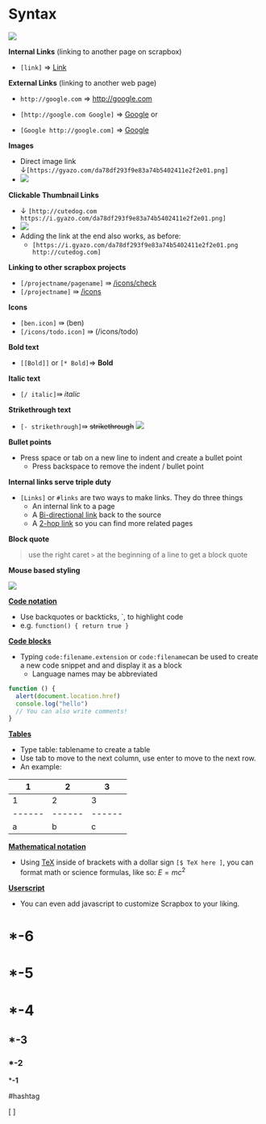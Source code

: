 # Syntax

![](https://gyazo.com/0f82099330f378fe4917a1b4a5fe8815/thumb/1000)



**Internal Links** (linking to another page on scrapbox)

- `[link]` ⇒ [Link](Link)


**External  Links** (linking to another web page)

- `http://google.com` ⇒ http://google.com
- `[http://google.com Google]` ⇒ [Google](http://google.com)
or

- `[Google http://google.com]` ⇒ [Google](http://google.com)


**Images**

- Direct image link ↓`[https://gyazo.com/da78df293f9e83a74b5402411e2f2e01.png]`
- ![](https://i.gyazo.com/da78df293f9e83a74b5402411e2f2e01.png)


**Clickable Thumbnail Links**

- ↓ `[http://cutedog.com https://i.gyazo.com/da78df293f9e83a74b5402411e2f2e01.png]` 
- ![](https://i.gyazo.com/da78df293f9e83a74b5402411e2f2e01.png)
- Adding the link at the end also works, as before:
    - `[https://i.gyazo.com/da78df293f9e83a74b5402411e2f2e01.png http://cutedog.com]`


**Linking to other scrapbox projects**

- `[/projectname/pagename]` ⇛ [/icons/check](https://scrapbox.io/icons/check)
- `[/projectname]` ⇛ [/icons](https://scrapbox.io/icons)


**Icons**

- `[ben.icon]` ⇛  (ben)
- `[/icons/todo.icon]` ⇛ (/icons/todo)


**Bold text**

- `[[Bold]]` or `[* Bold]`⇒ **Bold**


**Italic text**

- `[/ italic]`⇛ *italic*


**Strikethrough text**

- `[- strikethrough]`⇛ ~~strikethrough~~
![](https://gyazo.com/00ab07461d502db91c8ae170276d1396/thumb/1000)



**Bullet points**

- Press space or tab on a new line to indent and create a bullet point
    - Press backspace to remove the indent  / bullet point


**Internal links serve triple duty**

- `[Links]` or `#links` are two ways to make links. They do three things
    - An internal link to a page
    - A [Bi-directional link](Bi-directional_link) back to the source
    - A [2-hop link](2-hop_link) so you can find more related pages


**Block quote**

> use the right caret `>` at the beginning of a line to get a block quote 



**Mouse based styling**

![](https://gyazo.com/a515ab169b1e371641f7e04bfa92adbc/thumb/1000)

**[Code notation](Code_notation)**

- Use backquotes or backticks, `,  to highlight code  
- e.g. `function() { return true }`


**[Code blocks](Code_blocks)**

- Typing `code:filename.extension` or `code:filename`can be used to create a new code snippet and and display it as a block
    - Language names may be abbreviated
```hello.js
function () {
  alert(document.location.href)
  console.log("hello")
  // You can also write comments!
}
```


**[Tables](Tables)**

- Type table: tablename to create a table
- Use tab to move to the next column, use enter to move to the next row.
- An example:

|1|2|3|
|--|--|--|
|1 |2 |3|
|------|------|------|
|a|b|c|




**[Mathematical notation](Mathematical_notation)**

- Using [TeX](https://en.wikipedia.org/wiki/TeX) inside of brackets with a dollar sign `[$ TeX here ]`, you can format math or science formulas, like so: $E = mc^2$


**[Userscript](Userscript)**

- You can even add javascript to customize Scrapbox to your liking.


# *-6

# *-5

# *-4

## *-3

### *-2

***-1**



#hashtag



[ ]



